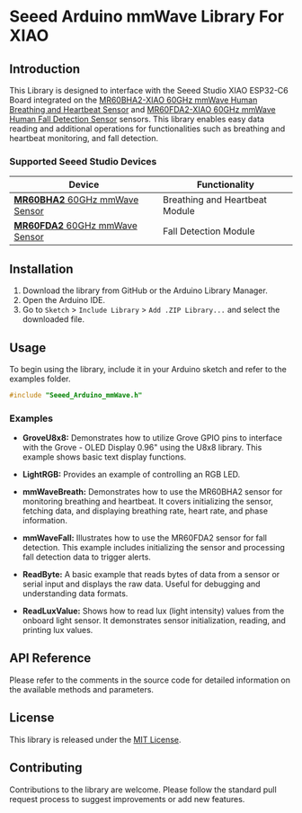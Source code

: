 # Seeed Arduino mmWave Library For XIAO

## Introduction

This Library is designed to interface with the Seeed Studio XIAO ESP32-C6 Board integrated on the [MR60BHA2-XIAO 60GHz mmWave Human Breathing and Heartbeat Sensor](https://www.seeedstudio.com/MR60BHA2-60GHz-mmWave-Sensor-Breathing-and-Heartbeat-Module-p-5945.html) and [MR60FDA2-XIAO 60GHz mmWave Human Fall Detection Sensor](https://www.seeedstudio.com/MR60FDA2-60GHz-mmWave-Sensor-Fall-Detection-Module-p-5946.html)  sensors. This library enables easy data reading and additional operations for functionalities such as breathing and heartbeat monitoring, and fall detection.

### Supported Seeed Studio Devices

| Device                           | Functionality                  |
| -------------------------------- | ------------------------------ |
| [**MR60BHA2** 60GHz mmWave Sensor](https://www.seeedstudio.com/MR60BHA2-60GHz-mmWave-Sensor-Breathing-and-Heartbeat-Module-p-5945.html) | Breathing and Heartbeat Module |
| [**MR60FDA2** 60GHz mmWave Sensor](https://www.seeedstudio.com/MR60FDA2-60GHz-mmWave-Sensor-Fall-Detection-Module-p-5946.html) | Fall Detection Module          |

## Installation

1. Download the library from GitHub or the Arduino Library Manager.
2. Open the Arduino IDE.
3. Go to `Sketch` > `Include Library` > `Add .ZIP Library...` and select the downloaded file.

## Usage

To begin using the library, include it in your Arduino sketch and refer to the examples folder.

```cpp
#include "Seeed_Arduino_mmWave.h"
```

### Examples

- **GroveU8x8:** Demonstrates how to utilize Grove GPIO pins to interface with the Grove - OLED Display 0.96" using the U8x8 library. This example shows basic text display functions.

- **LightRGB:** Provides an example of controlling an RGB LED.

- **mmWaveBreath:** Demonstrates how to use the MR60BHA2 sensor for monitoring breathing and heartbeat. It covers initializing the sensor, fetching data, and displaying breathing rate, heart rate, and phase information.

- **mmWaveFall:** Illustrates how to use the MR60FDA2 sensor for fall detection. This example includes initializing the sensor and processing fall detection data to trigger alerts.

- **ReadByte:** A basic example that reads bytes of data from a sensor or serial input and displays the raw data. Useful for debugging and understanding data formats.

- **ReadLuxValue:** Shows how to read lux (light intensity) values from the onboard light sensor. It demonstrates sensor initialization, reading, and printing lux values.

## API Reference

Please refer to the comments in the source code for detailed information on the available methods and parameters.

## License

This library is released under the [MIT License](https://github.com/love4yzp/Seeed-mmWave-library/blob/main/LICENSE).

## Contributing
Contributions to the library are welcome. Please follow the standard pull request process to suggest improvements or add new features.
